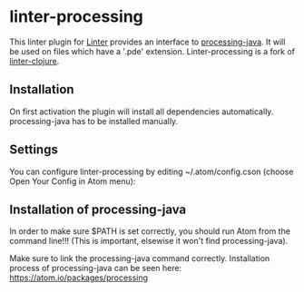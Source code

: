 linter-processing
===========

This linter plugin for [Linter](https://github.com/AtomLinter/Linter) provides an interface to [processing-java](http://processing.org). It will be used on files which have a '.pde' extension.
Linter-processing is a fork of [linter-clojure](https://github.com/AtomLinter/linter-clojure/).

## Installation
On first activation the plugin will install all dependencies automatically. processing-java has to be installed manually.

## Settings
You can configure linter-processing by editing ~/.atom/config.cson (choose Open Your Config in Atom menu):

## Installation of processing-java
In order to make sure $PATH is set correctly, you should run Atom from the command line!!! (This is important, elsewise it won't find processing-java).


Make sure to link the processing-java command correctly. Installation process of processing-java can be seen here: https://atom.io/packages/processing
